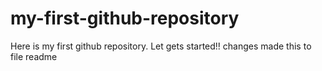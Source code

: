 # my-first-github-repository
Here is my first github repository. Let gets started!!
changes made this to file readme
